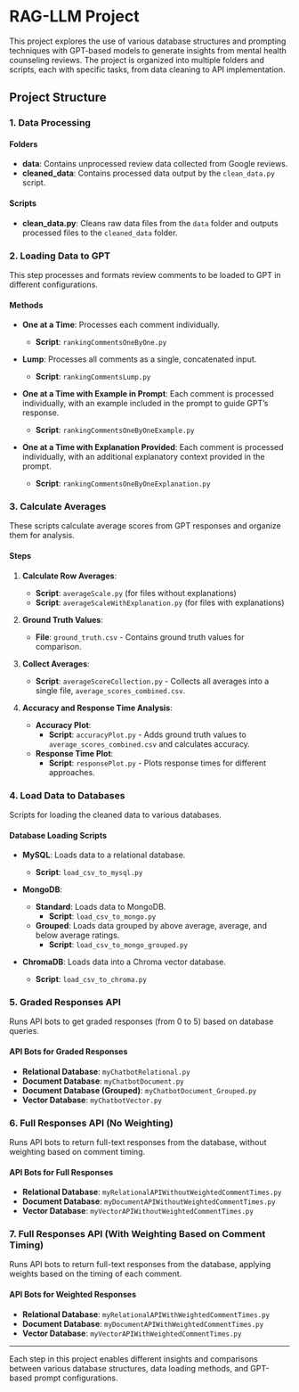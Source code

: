 # RAG-LLM Project

This project explores the use of various database structures and prompting techniques with GPT-based models to generate insights from mental health counseling reviews. The project is organized into multiple folders and scripts, each with specific tasks, from data cleaning to API implementation.

## Project Structure

### 1. Data Processing

#### Folders
- **data**: Contains unprocessed review data collected from Google reviews.
- **cleaned_data**: Contains processed data output by the `clean_data.py` script.

#### Scripts
- **clean_data.py**: Cleans raw data files from the `data` folder and outputs processed files to the `cleaned_data` folder.

### 2. Loading Data to GPT

This step processes and formats review comments to be loaded to GPT in different configurations.

#### Methods
- **One at a Time**: Processes each comment individually.
  - **Script**: `rankingCommentsOneByOne.py`
  
- **Lump**: Processes all comments as a single, concatenated input.
  - **Script**: `rankingCommentsLump.py`
  
- **One at a Time with Example in Prompt**: Each comment is processed individually, with an example included in the prompt to guide GPT’s response.
  - **Script**: `rankingCommentsOneByOneExample.py`
  
- **One at a Time with Explanation Provided**: Each comment is processed individually, with an additional explanatory context provided in the prompt.
  - **Script**: `rankingCommentsOneByOneExplanation.py`

### 3. Calculate Averages

These scripts calculate average scores from GPT responses and organize them for analysis.

#### Steps
1. **Calculate Row Averages**:
   - **Script**: `averageScale.py` (for files without explanations)
   - **Script**: `averageScaleWithExplanation.py` (for files with explanations)
   
2. **Ground Truth Values**:
   - **File**: `ground_truth.csv` - Contains ground truth values for comparison.

3. **Collect Averages**:
   - **Script**: `averageScoreCollection.py` - Collects all averages into a single file, `average_scores_combined.csv`.
   
4. **Accuracy and Response Time Analysis**:
   - **Accuracy Plot**:
     - **Script**: `accuracyPlot.py` - Adds ground truth values to `average_scores_combined.csv` and calculates accuracy.
   - **Response Time Plot**:
     - **Script**: `responsePlot.py` - Plots response times for different approaches.

### 4. Load Data to Databases

Scripts for loading the cleaned data to various databases.

#### Database Loading Scripts
- **MySQL**: Loads data to a relational database.
  - **Script**: `load_csv_to_mysql.py`
  
- **MongoDB**:
  - **Standard**: Loads data to MongoDB.
    - **Script**: `load_csv_to_mongo.py`
  - **Grouped**: Loads data grouped by above average, average, and below average ratings.
    - **Script**: `load_csv_to_mongo_grouped.py`
    
- **ChromaDB**: Loads data into a Chroma vector database.
  - **Script**: `load_csv_to_chroma.py`

### 5. Graded Responses API

Runs API bots to get graded responses (from 0 to 5) based on database queries.

#### API Bots for Graded Responses
- **Relational Database**: `myChatbotRelational.py`
- **Document Database**: `myChatbotDocument.py`
- **Document Database (Grouped)**: `myChatbotDocument_Grouped.py`
- **Vector Database**: `myChatbotVector.py`

### 6. Full Responses API (No Weighting)

Runs API bots to return full-text responses from the database, without weighting based on comment timing.

#### API Bots for Full Responses
- **Relational Database**: `myRelationalAPIWithoutWeightedCommentTimes.py`
- **Document Database**: `myDocumentAPIWithoutWeightedCommentTimes.py`
- **Vector Database**: `myVectorAPIWithoutWeightedCommentTimes.py`

### 7. Full Responses API (With Weighting Based on Comment Timing)

Runs API bots to return full-text responses from the database, applying weights based on the timing of each comment.

#### API Bots for Weighted Responses
- **Relational Database**: `myRelationalAPIWithWeightedCommentTimes.py`
- **Document Database**: `myDocumentAPIWithWeightedCommentTimes.py`
- **Vector Database**: `myVectorAPIWithWeightedCommentTimes.py`

---

Each step in this project enables different insights and comparisons between various database structures, data loading methods, and GPT-based prompt configurations.

